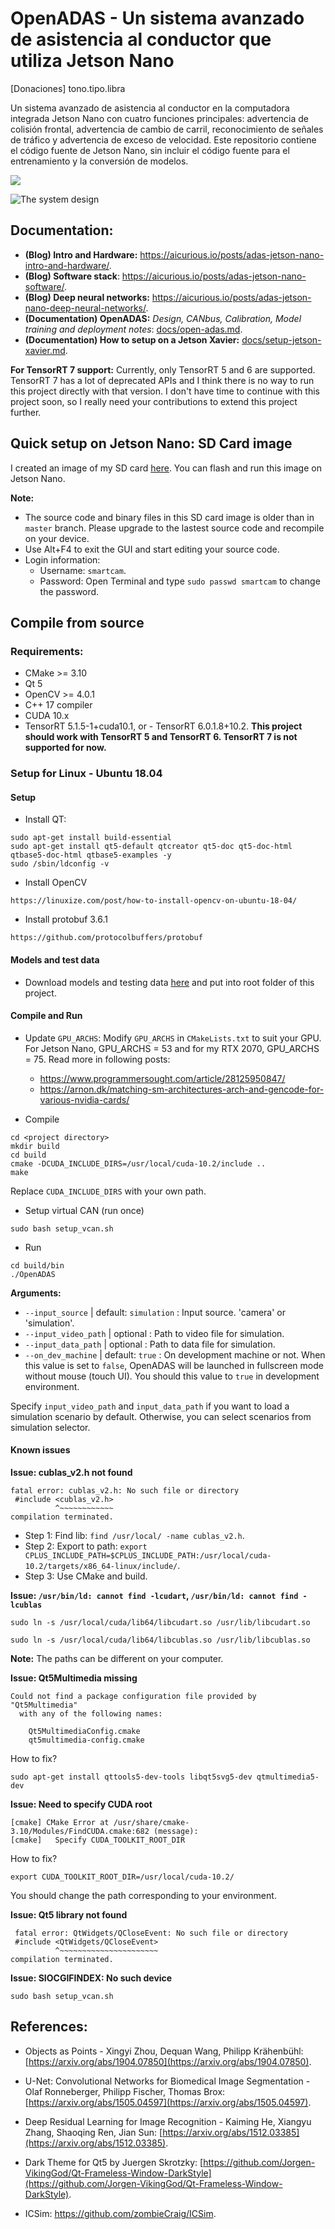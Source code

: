# OpenADAS - Un sistema avanzado de asistencia al conductor que utiliza Jetson Nano

[Donaciones] tono.tipo.libra

Un sistema avanzado de asistencia al conductor en la computadora integrada Jetson Nano con cuatro funciones principales: advertencia de colisión frontal, advertencia de cambio de carril, reconocimiento de señales de tráfico y advertencia de exceso de velocidad. Este repositorio contiene el código fuente de Jetson Nano, sin incluir el código fuente para el entrenamiento y la conversión de modelos.

[![](docs/images/image.png)](https://www.youtube.com/watch?v=0ykWIfkZxmY)

![The system design](docs/images/hardware-design.png)

## Documentation:

- **(Blog) Intro and Hardware:** <https://aicurious.io/posts/adas-jetson-nano-intro-and-hardware/>.
- **(Blog) Software stack**: <https://aicurious.io/posts/adas-jetson-nano-software/>.
- **(Blog) Deep neural networks:** <https://aicurious.io/posts/adas-jetson-nano-deep-neural-networks/>.
- **(Documentation) OpenADAS:** *Design, CANbus, Calibration, Model training and deployment notes*: [docs/open-adas.md](docs/open-adas.md).
- **(Documentation) How to setup on a Jetson Xavier:** [docs/setup-jetson-xavier.md](docs/setup-jetson-xavier.md).

**For TensorRT 7 support:** Currently, only TensorRT 5 and 6 are supported. TensorRT 7 has a lot of deprecated APIs and I think there is no way to run this project directly with that version. I don't have time to continue with this project soon, so I really need your contributions to extend this project further.

## Quick setup on Jetson Nano: SD Card image

I created an image of my SD card [here](https://1drv.ms/u/s!Av71xxzl6mYZgdZxDoxDnxR-sOERSw?e=S2o1uR). You can flash and run this image on Jetson Nano.

**Note:**

- The source code and binary files in this SD card image is older than in `master` branch. Please upgrade to the lastest source code and recompile on your device.
- Use Alt+F4 to exit the GUI and start editing your source code.
- Login information:
    + Username: `smartcam`.
    + Password: Open Terminal and type `sudo passwd smartcam` to change the password.

## Compile from source

### Requirements:

- CMake >= 3.10
- Qt 5
- OpenCV >= 4.0.1
- C++ 17 compiler
- CUDA 10.x
- TensorRT 5.1.5-1+cuda10.1, or - TensorRT 6.0.1.8+10.2. **This project should work with TensorRT 5 and TensorRT 6. TensorRT 7 is not supported for now.**

### Setup for Linux - Ubuntu 18.04

#### Setup

- Install QT:

```
sudo apt-get install build-essential
sudo apt-get install qt5-default qtcreator qt5-doc qt5-doc-html qtbase5-doc-html qtbase5-examples -y
sudo /sbin/ldconfig -v
```

- Install OpenCV

```
https://linuxize.com/post/how-to-install-opencv-on-ubuntu-18-04/
```

- Install protobuf 3.6.1

```
https://github.com/protocolbuffers/protobuf
```

#### Models and test data

- Download models and testing data [here](https://1drv.ms/u/s!Av71xxzl6mYZgddQHbzrtbw9fBGegA?e=M4CvIq) and put into root folder of this project.

#### Compile and Run

- Update `GPU_ARCHS`: Modify `GPU_ARCHS` in `CMakeLists.txt` to suit your GPU. For Jetson Nano, GPU_ARCHS = 53 and for my RTX 2070, GPU_ARCHS = 75. Read more in following posts:
  + <https://www.programmersought.com/article/28125950847/>
  + <https://arnon.dk/matching-sm-architectures-arch-and-gencode-for-various-nvidia-cards/>

- Compile
```
cd <project directory>
mkdir build
cd build
cmake -DCUDA_INCLUDE_DIRS=/usr/local/cuda-10.2/include ..
make
```

Replace `CUDA_INCLUDE_DIRS` with your own path.

- Setup virtual CAN (run once)

```
sudo bash setup_vcan.sh
```

- Run
```
cd build/bin
./OpenADAS
```

**Arguments:**

- `--input_source` | default: `simulation` : Input source. 'camera' or 'simulation'.
- `--input_video_path` | optional : Path to video file for simulation.
- `--input_data_path`  | optional : Path to data file for simulation.
- `--on_dev_machine`   | default: `true` : On development machine or not. When this value is set to `false`, OpenADAS will be launched in fullscreen mode without mouse (touch UI). You should this value to `true` in development environment.

Specify `input_video_path` and `input_data_path` if you want to load a simulation scenario by default. Otherwise, you can select scenarios from simulation selector.

#### Known issues

**Issue: cublas_v2.h not found**

```
fatal error: cublas_v2.h: No such file or directory
 #include <cublas_v2.h>
          ^~~~~~~~~~~~~
compilation terminated.
```

- Step 1: Find lib: `find /usr/local/ -name cublas_v2.h`.
- Step 2: Export to path: `export CPLUS_INCLUDE_PATH=$CPLUS_INCLUDE_PATH:/usr/local/cuda-10.2/targets/x86_64-linux/include/`.
- Step 3: Use CMake and build.

**Issue:  `/usr/bin/ld: cannot find -lcudart`, `/usr/bin/ld: cannot find -lcublas`**

```
sudo ln -s /usr/local/cuda/lib64/libcudart.so /usr/lib/libcudart.so
```
```
sudo ln -s /usr/local/cuda/lib64/libcublas.so /usr/lib/libcublas.so
```

**Note:** The paths can be different on your computer.

**Issue: Qt5Multimedia missing**

```
Could not find a package configuration file provided by "Qt5Multimedia"
  with any of the following names:

    Qt5MultimediaConfig.cmake
    qt5multimedia-config.cmake
```

How to fix?

```
sudo apt-get install qttools5-dev-tools libqt5svg5-dev qtmultimedia5-dev
```

**Issue:  Need to specify CUDA root**

```
[cmake] CMake Error at /usr/share/cmake-3.10/Modules/FindCUDA.cmake:682 (message):
[cmake]   Specify CUDA_TOOLKIT_ROOT_DIR
```

How to fix? 

```
export CUDA_TOOLKIT_ROOT_DIR=/usr/local/cuda-10.2/
```

You should change the path corresponding to your environment.

**Issue: Qt5 library not found**

```
 fatal error: QtWidgets/QCloseEvent: No such file or directory
 #include <QtWidgets/QCloseEvent>
          ^~~~~~~~~~~~~~~~~~~~~~~
compilation terminated.
```

**Issue: SIOCGIFINDEX: No such device**

```
sudo bash setup_vcan.sh
```

## References:

- Objects as Points - Xingyi Zhou, Dequan Wang, Philipp Krähenbühl: [https://arxiv.org/abs/1904.07850](https://arxiv.org/abs/1904.07850).

- U-Net: Convolutional Networks for Biomedical Image Segmentation - Olaf Ronneberger, Philipp Fischer, Thomas Brox: [https://arxiv.org/abs/1505.04597](https://arxiv.org/abs/1505.04597).

- Deep Residual Learning for Image Recognition - Kaiming He, Xiangyu Zhang, Shaoqing Ren, Jian Sun: [https://arxiv.org/abs/1512.03385](https://arxiv.org/abs/1512.03385).

- Dark Theme for Qt5 by Juergen Skrotzky: [https://github.com/Jorgen-VikingGod/Qt-Frameless-Window-DarkStyle](https://github.com/Jorgen-VikingGod/Qt-Frameless-Window-DarkStyle).

- ICSim: <https://github.com/zombieCraig/ICSim>.
